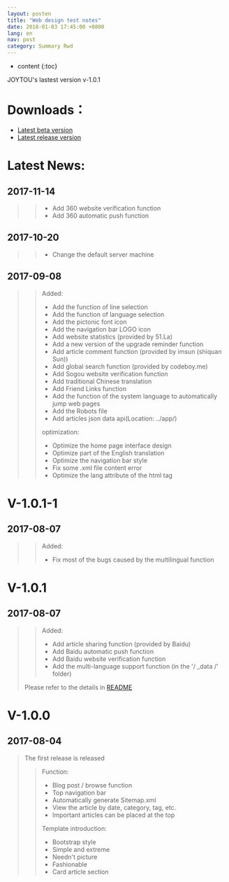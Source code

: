 ```yaml
---
layout: posten
title: "Web design test notes"
date: 2018-01-03 17:45:00 +0800
lang: en
nav: post
category: Summary Rwd
---
```


* content
{:toc}

JOYTOU's lastest version v-1.0.1
<!-- more -->
# Downloads：
- [Latest beta version](https://github.com/joytou/joytou.github.io/archive/master.zip)
- [Latest release version](https://github.com/joytou/joytou.github.io/archive/1.0.1-1.zip)

# Latest News:
## 2017-11-14
>> - Add 360 website verification function
>> - Add 360 automatic push function

## 2017-10-20
>> - Change the default server machine

## 2017-09-08
>> Added:
>> - Add the function of line selection
>> - Add the function of language selection
>> - Add the pictonic font icon
>> - Add the navigation bar LOGO icon
>> - Add website statistics (provided by 51.La)
>> - Add a new version of the upgrade reminder function
>> - Add article comment function (provided by imsun (shiquan Sun))
>> - Add global search function (provided by codeboy.me)
>> - Add Sogou website verification function
>> - Add traditional Chinese translation
>> - Add Friend Links function
>> - Add the function of the system language to automatically jump web pages
>> - Add the Robots file
>> - Add articles json data api(Location: ../app/)
>> 
>> optimization:
>> - Optimize the home page interface design
>> - Optimize part of the English translation
>> - Optimize the navigation bar style
>> - Fix some .xml file content error
>> - Optimize the lang attribute of the html tag

# V-1.0.1-1
## 2017-08-07
>> Added:
>> - Fix most of the bugs caused by the multilingual function

# V-1.0.1
## 2017-08-07
>> Added:
>> - Add article sharing function (provided by Baidu)
>> - Add Baidu automatic push function
>> - Add Baidu website verification function
>> - Add the multi-language support function (in the '/ _data /' folder)
> 
> Please refer to the details in [README](https://github.com/joytou/joytou.github.io/blob/master/README.md)

# V-1.0.0
## 2017-08-04
> The first release is released
>> Function:
>> - Blog post / browse function
>> - Top navigation bar
>> - Automatically generate Sitemap.xml
>> - View the article by date, category, tag, etc.
>> - Important articles can be placed at the top
>>
>> Template introduction:
>> - Bootstrap style
>> - Simple and extreme
>> - Needn't picture
>> - Fashionable
>> - Card article section

